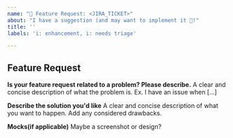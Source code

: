 ```yaml
---
name: "🚀 Feature Request: <JIRA_TICKET>"
about: "I have a suggestion (and may want to implement it 🙂!"
title: ''
labels: 'i: enhancement, i: needs triage'

---
```


## Feature Request

**Is your feature request related to a problem? Please describe.**
A clear and concise description of what the problem is. Ex. I have an issue when [...]

**Describe the solution you'd like**
A clear and concise description of what you want to happen. Add any considered drawbacks.


**Mocks(if applicable)**
Maybe a screenshot or design?
